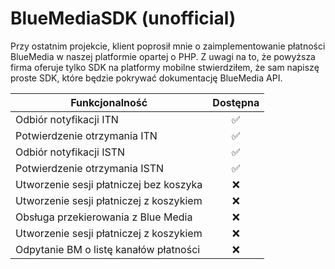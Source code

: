 # BlueMediaSDK (unofficial)
Przy ostatnim projekcie, klient poprosił mnie o zaimplementowanie płatności BlueMedia w naszej platformie opartej o PHP. Z uwagi na to, że powyższa firma oferuje tylko SDK na platformy mobilne stwierdziłem, że sam napiszę proste SDK, które będzie pokrywać dokumentację BlueMedia API.

| Funkcjonalność  | Dostępna |
|--|:--:|
| Odbiór notyfikacji ITN | ✅ |
|Potwierdzenie otrzymania ITN| ✅ |
| Odbiór notyfikacji ISTN | ✅ |
|Potwierdzenie otrzymania ISTN| ✅ |
|Utworzenie sesji płatniczej bez koszyka|❌|
|Utworzenie sesji płatniczej z koszykiem|❌|
|Obsługa przekierowania z Blue Media|❌|
|Utworzenie sesji płatniczej z koszykiem|❌|
|Odpytanie BM o listę kanałów płatności|❌|